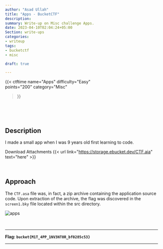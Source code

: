 ```yaml
---
author: "Asad Ullah"
title: "Apps - BucketCTF"
description: 
summary: Write-up on Misc challenge Apps.
date: 2023-04-10T02:04:24+05:00
Section: write-ups
categories:
- writeup
tags:
- bucketctf
- misc

draft: true

---
```


{{< 
ctftime 
name="Apps" 
difficulty="Easy"  
points="200"
category="Misc"
>}}

&nbsp;

&nbsp;

## Description

I made a small app when I was 9 years old first learning to code.

Download Attachments {{< url link="https://storage.ebucket.dev/CTF.aia" text="here" >}}

&nbsp;

## Approach

The `CTF.asa` file was, in fact, a zip archive containing the application source code. Upon extraction of the archive, the flag was discovered in the `screen1.bky` file located within the src directory.

![apps](/write-ups/ctftime/bucket/apps.webp)

&nbsp;

---

**Flag: `bucket{M1T_4PP_1NV3NT0R_bf0285c53}`**

---

&nbsp;

&nbsp;
